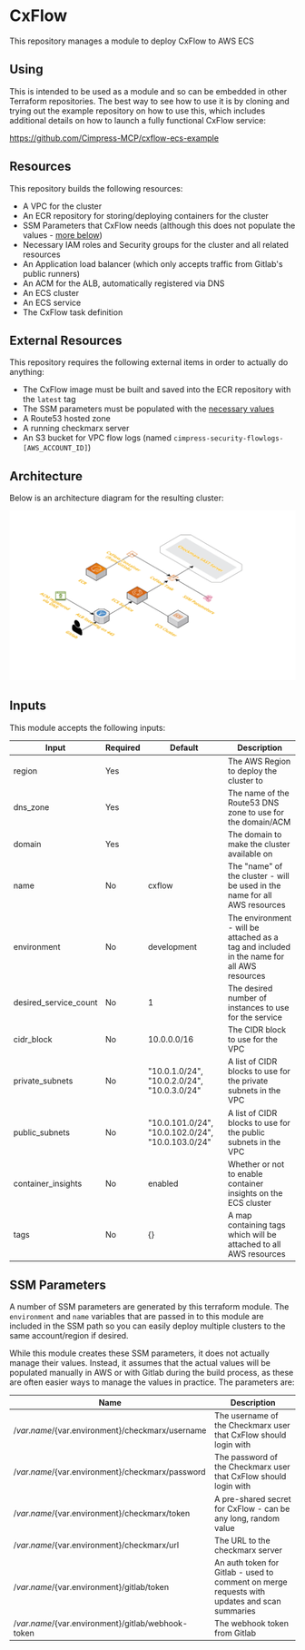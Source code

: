 # CxFlow

This repository manages a module to deploy CxFlow to AWS ECS

## Using

This is intended to be used as a module and so can be embedded in other Terraform repositories.  The best way to see how to use it is by cloning and trying out the example repository on how to use this, which includes additional details on how to launch a fully functional CxFlow service:

https://github.com/Cimpress-MCP/cxflow-ecs-example

## Resources

This repository builds the following resources:

- A VPC for the cluster
- An ECR repository for storing/deploying containers for the cluster
- SSM Parameters that CxFlow needs (although this does not populate the values - [more below](#SSM-Parameters))
- Necessary IAM roles and Security groups for the cluster and all related resources
- An Application load balancer (which only accepts traffic from Gitlab's public runners)
- An ACM for the ALB, automatically registered via DNS
- An ECS cluster
- An ECS service
- The CxFlow task definition

## External Resources

This repository requires the following external items in order to actually do anything:

- The CxFlow image must be built and saved into the ECR repository with the `latest` tag
- The SSM parameters must be populated with the [necessary values](#SSM-Parameters)
- A Route53 hosted zone
- A running checkmarx server
- An S3 bucket for VPC flow logs (named `cimpress-security-flowlogs-[AWS_ACCOUNT_ID]`)

## Architecture

Below is an architecture diagram for the resulting cluster:

![CxFlow architecture diagram](cxflow_architecture_diagram.png)

## Inputs

This module accepts the following inputs:

| Input                 | Required | Default                                           | Description                                                                                |
|-----------------------|----------|---------------------------------------------------|--------------------------------------------------------------------------------------------|
| region                | Yes      |                                                   | The AWS Region to deploy the cluster to                                                    |
| dns_zone              | Yes      |                                                   | The name of the Route53 DNS zone to use for the domain/ACM                                 |
| domain                | Yes      |                                                   | The domain to make the cluster available on                                                |
| name                  | No       | cxflow                                            | The "name" of the cluster - will be used in the name for all AWS resources                 |
| environment           | No       | development                                       | The environment - will be attached as a tag and included in the name for all AWS resources |
| desired_service_count | No       | 1                                                 | The desired number of instances to use for the service                                     |
| cidr_block            | No       | 10.0.0.0/16                                       | The CIDR block to use for the VPC                                                          |
| private_subnets       | No       | "10.0.1.0/24", "10.0.2.0/24", "10.0.3.0/24"       | A list of CIDR blocks to use for the private subnets in the VPC                            |
| public_subnets        | No       | "10.0.101.0/24", "10.0.102.0/24", "10.0.103.0/24" | A list of CIDR blocks to use for the public subnets in the VPC                             |
| container_insights    | No       | enabled                                           | Whether or not to enable container insights on the ECS cluster                             |
| tags                  | No       | {}                                                | A map containing tags which will be attached to all AWS resources                          |

## SSM Parameters

A number of SSM parameters are generated by this terraform module.  The `environment` and `name` variables that are passed in to this module are included in the SSM path so you can easily deploy multiple clusters to the same account/region if desired.

While this module creates these SSM parameters, it does not actually manage their values.  Instead, it assumes that the actual values will be populated manually in AWS or with Gitlab during the build process, as these are often easier ways to manage the values in practice.  The parameters are:

| Name                                                 | Description                                                                                  |
|------------------------------------------------------|----------------------------------------------------------------------------------------------|
| /${var.name}/${var.environment}/checkmarx/username   | The username of the Checkmarx user that CxFlow should login with                             |
| /${var.name}/${var.environment}/checkmarx/password   | The password of the Checkmarx user that CxFlow should login with                             |
| /${var.name}/${var.environment}/checkmarx/token      | A pre-shared secret for CxFlow - can be any long, random value                               |
| /${var.name}/${var.environment}/checkmarx/url        | The URL to the checkmarx server                                                              |
| /${var.name}/${var.environment}/gitlab/token         | An auth token for Gitlab - used to comment on merge requests with updates and scan summaries |
| /${var.name}/${var.environment}/gitlab/webhook-token | The webhook token from Gitlab                                                                |
